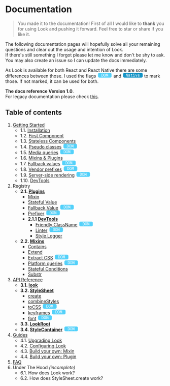 # Documentation
> You made it to the documentation! First of all I would like to **thank** you for using Look and pushing it forward. Feel free to star or share if you like it.

The following documentation pages will hopefully solve all your remaining questions and clear out the usage and intention of Look.<br>
If there's still something I forgot please let me know and don't be shy to ask. You may also create an issue so I can update the docs immediately.

As Look is available for both React and React Native there are some differences between those. I used the flags <img src="res/dom-badge.png" height=15> and <img src="res/native-badge.png" height=15>  to mark those.
If not marked, it can be used for both.

**The docs reference Version 1.0**.<br>
For legacy documentation please check [this](https://github.com/rofrischmann/react-look/tree/9a7261b16f9a06e8cd7e64773d19714fd4181219).

## Table of contents
1. [Getting Started](GettingStarted.md)
	* 1.1. [Installation](GettingStarted.md#1-installation)
	* 1.2. [First Component](GettingStarted.md#2-first-component)
	* 1.3. [Stateless Components](GettingStarted.md#3-stateless-components)
	* 1.4. [Pseudo classes](GettingStarted.md#4-pseudo-classes) <img src="res/dom-badge.png" height=15>
	* 1.5. [Media queries](GettingStarted.md#5-media-queries) <img src="res/dom-badge.png" height=15>
	* 1.6. [Mixins & Plugins](GettingStarted.md#6-mixins--plugins)
	* 1.7. [Fallback values](GettingStarted.md#7-fallback-values) <img src="res/dom-badge.png" height=15>
	* 1.8. [Vendor prefixes](GettingStarted.md#8-vendor-prefixes) <img src="res/dom-badge.png" height=15>
	* 1.9. [Server-side rendering](GettingStarted.md#9-server-side-rendering) <img src="res/dom-badge.png" height=15>
	* 1.10. [DevTools](GettingStarted.md#10-devtools)
2. Registry
	* **2.1. [Plugins](Plugins.md)**
		* [Mixin](plugins/Mixin.md)
		* [Stateful Value](plugins/StatefulValue.md)
		* [Fallback Value](plugins/FallbackValue.md) <img src="res/dom-badge.png" height=15>
		* [Prefixer](plugins/Prefixer.md) <img src="res/dom-badge.png" height=15>
		* **2.1.1 [DevTools](Plugins.md#developertools)**
			* [Friendly ClassName](plugins/FriendlyClassName.md) <img src="res/dom-badge.png" height=15>
			* [Linter](plugins/Linter.md) <img src="res/dom-badge.png" height=15>
			* [Style Logger](plugins/StyleLogger.md)
	* **2.2. [Mixins](Mixins.md)**
		* [Contains](Mixins.md#contains)
		* [Extend](Mixins.md#extend)
		* [Extract CSS](Mixins.md#extract-css) <img src="res/dom-badge.png" height=15>
		* [Platform queries](Mixins.md#platform-queries) <img src="res/dom-badge.png" height=15>
		* [Stateful Conditions](Mixins.md#stateful-conditions)
		* [Substr](Mixins.md#substr)
3. [API Reference](api/)
	* **3.1. [look](api/Look.md)**
	* **3.2. [StyleSheet](api/StyleSheet.md)**
		* [create](api/StyleSheet.md#createstyles)
		* [combineStyles](api/StyleSheet.md#combinestylesstyles)
		* [toCSS](api/StyleSheet.md#tocssstyles--scope) <img src="res/dom-badge.png" height=15>
		* [keyframes](api/StyleSheet.md#keyframesframes--name) <img src="res/dom-badge.png" height=15>
		* [font](api/StyleSheet.md#fontfontfamily-files--properties) <img src="res/dom-badge.png" height=15>
	* **3.3. [LookRoot](api/LookRoot.md)**
	* **3.4. [StyleContainer](api/StyleContainer.md)**  <img src="res/dom-badge.png" height=15>
4. [Guides](guides/)
	* 4.1. [Upgrading Look](guides/upgradeLook.md)
	* 4.2. [Configuring Look](guides/configureLook.md)
	* 4.3. [Build your own: Mixin](guides/customMixin.md)
	* 4.4. [Build your own: Plugin](guides/customPlugin.md)
5. [FAQ](FAQ.md)
6. Under The Hood *(incomplete)*
	* 6.1. How does Look work?
	* 6.2. How does StyleSheet.create work?

